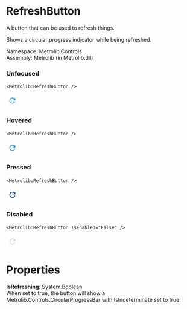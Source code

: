 # RefreshButton  

A button that can be used to refresh things.

Shows a circular progress indicator while being refreshed.

Namespace: Metrolib.Controls  
Assembly: Metrolib (in Metrolib.dll)  

### Unfocused

```xaml
<Metrolib:RefreshButton />
```
![Image of RefreshButton, Unfocused](Unfocused.png)

### Hovered

```xaml
<Metrolib:RefreshButton />
```
![Image of RefreshButton, Hovered](Hovered.png)

### Pressed

```xaml
<Metrolib:RefreshButton />
```
![Image of RefreshButton, Pressed](Pressed.png)

### Disabled

```xaml
<Metrolib:RefreshButton IsEnabled="False" />
```
![Image of RefreshButton, Disabled](Disabled.png)

# Properties  

**IsRefreshing**: System.Boolean  
When set to true, the button will show a Metrolib.Controls.CircularProgressBar with
                IsIndeterminate
                set to true.

